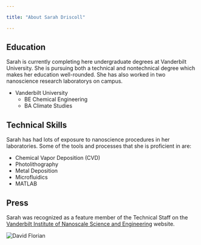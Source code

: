 ```yaml
---

title: "About Sarah Driscoll"

---
```


## Education

Sarah is currently completing here undergraduate degrees at Vanderbilt University. She is pursuing both a technical and nontechnical degree which makes her education well-rounded. She has also worked in two nanoscience research laboratorys on campus.

* Vanderbilt University
  * BE Chemical Engineering
  * BA Climate Studies

## Technical Skills

Sarah has had lots of exposure to nanoscience procedures in her laboratories. Some of the tools and processes that she is proficient in are:

* Chemical Vapor Deposition (CVD)
* Photolithography 
* Metal Deposition
* Microfluidics
* MATLAB

## Press 

Sarah was recognized as a feature member of the Technical Staff on the [Vanderbilt Institute of Nanoscale Science and Engineering](https://https://www.vanderbilt.edu/vinse/personnel/bio/sarah+driscoll) website.

![David Florian](/assets/img/David_Headshot_web2.jpg)

